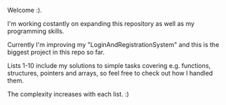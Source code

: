 Welcome :). 
    
I'm working costantly on expanding this repository as well as my programming skills. 

Currently I'm improving my "LoginAndRegistrationSystem" and this is the biggest project in this repo so far. 

Lists 1-10 include my solutions to simple tasks covering e.g. functions, structures, pointers and arrays, so feel free to check out how I handled them. 

The complexity increases with each list. :)
